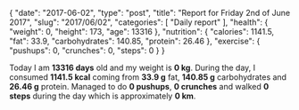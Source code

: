 {
    "date": "2017-06-02",
    "type": "post",
    "title": "Report for Friday 2nd of June 2017",
    "slug": "2017\/06\/02",
    "categories": [
        "Daily report"
    ],
    "health": {
        "weight": 0,
        "height": 173,
        "age": 13316
    },
    "nutrition": {
        "calories": 1141.5,
        "fat": 33.9,
        "carbohydrates": 140.85,
        "protein": 26.46
    },
    "exercise": {
        "pushups": 0,
        "crunches": 0,
        "steps": 0
    }
}

Today I am <strong>13316 days</strong> old and my weight is <strong>0 kg</strong>. During the day, I consumed <strong>1141.5 kcal</strong> coming from <strong>33.9 g</strong> fat, <strong>140.85 g</strong> carbohydrates and <strong>26.46 g</strong> protein. Managed to do <strong>0 pushups</strong>, <strong>0 crunches</strong> and walked <strong>0 steps</strong> during the day which is approximately <strong>0 km</strong>.